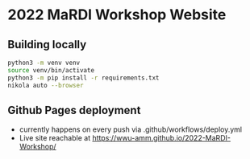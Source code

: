 # 2022 MaRDI Workshop Website


## Building locally

```bash
python3 -m venv venv
source venv/bin/activate
python3 -m pip install -r requirements.txt
nikola auto --browser
```


## Github Pages deployment

- currently happens on every push via .github/workflows/deploy.yml
- Live site reachable at https://wwu-amm.github.io/2022-MaRDI-Workshop/
